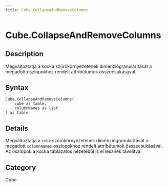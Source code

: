 ```yaml
---
title: Cube.CollapseAndRemoveColumns
---
```


# Cube.CollapseAndRemoveColumns


## Description

Megváltoztatja a kocka szűrőkörnyezetének dimenziógranularitását a megadott oszlopokhoz rendelt attribútumok összecsukásával.


## Syntax

```powerquery
Cube.CollapseAndRemoveColumns(
    cube as table,
    columnNames as list
) as table
```


## Details

Megváltoztatja a <code>cube</code> szűrőkörnyezetének dimenziógranularitását a megadott <code>columnNames</code> oszlopokhoz rendelt attribútumok összecsukásával. Az oszlopok a kocka táblázatos nézetéből is el lesznek távolítva.



## Category
Cube
